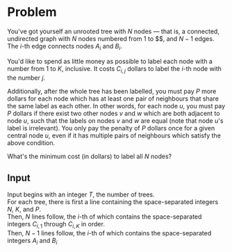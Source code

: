 # Problem

You've got yourself an unrooted tree with $N$ nodes — that is, a connected, undirected graph with $N$ nodes numbered from $1$ to $$, and $N - 1$ edges. The $i$-th edge connects nodes $A_i$ and $B_i$.

You'd like to spend as little money as possible to label each node with a number from $1$ to $K$, inclusive. It costs $C_{i,j}$ dollars to label the $i$-th node with the number $j$.

Additionally, after the whole tree has been labelled, you must pay $P$ more dollars for each node which has at least one pair of neighbours that share the same label as each other. In other words, for each node $u$, you must pay $P$ dollars if there exist two other nodes $v$ and $w$ which are both adjacent to node $u$, such that the labels on nodes $v$ and $w$ are equal (note that node $u$'s label is irrelevant). You only pay the penalty of $P$ dollars once for a given central node $u$, even if it has multiple pairs of neighbours which satisfy the above condition.

What's the minimum cost (in dollars) to label all $N$ nodes?

## Input

Input begins with an integer $T$, the number of trees.  
For each tree, there is first a line containing the space-separated integers $N$, $K$, and $P$.  
Then, $N$ lines follow, the $i$-th of which contains the space-separated integers $C_{i,1}$ through $C_{i,K}$ in order.  
Then, $N - 1$ lines follow, the $i$-th of which contains the space-separated integers $A_i$ and $B_i$
